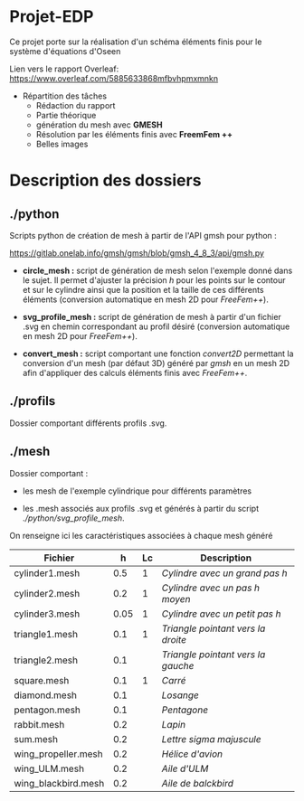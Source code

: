 # Projet-EDP
Ce projet porte sur la réalisation d'un schéma éléments finis pour le système d'équations d'Oseen

Lien vers le rapport Overleaf:
https://www.overleaf.com/5885633868mfbvhpmxmnkn

- Répartition des tâches
    - Rédaction du rapport
    - Partie théorique
    - génération du mesh avec **GMESH**
    - Résolution par les éléments finis avec **FreemFem ++**
    - Belles images

# Description des dossiers

## ./python
Scripts python de création de mesh à partir de l'API gmsh pour python :

https://gitlab.onelab.info/gmsh/gmsh/blob/gmsh_4_8_3/api/gmsh.py

- **circle_mesh :** script de génération de mesh selon l'exemple donné dans le sujet. Il permet d'ajuster la précision *h* pour les points sur le contour et sur le cylindre ainsi que la position et la taille de ces différents éléments (conversion automatique en mesh 2D pour *FreeFem++*).
  
- **svg_profile_mesh :** script de génération de mesh à partir d'un fichier .svg en chemin correspondant au profil désiré (conversion automatique en mesh 2D pour *FreeFem++*).
  
- **convert_mesh :** script comportant une fonction *convert2D* permettant la conversion d'un mesh (par défaut 3D) généré par *gmsh* en un mesh 2D afin d'appliquer des calculs éléments finis avec *FreeFem++*.

## ./profils
Dossier comportant différents profils .svg.

## ./mesh
Dossier comportant :

- les mesh de l'exemple cylindrique pour différents paramètres

- les .mesh associés aux profils .svg et générés à partir du script *./python/svg_profile_mesh*.

On renseigne ici les caractéristiques associées à chaque mesh généré

| Fichier             | h | Lc | Description |
|-------------------|---|----|-------------|
| cylinder1.mesh    | 0.5  |  1  | *Cylindre avec un grand pas h* |
| cylinder2.mesh    | 0.2  |  1  | *Cylindre avec un pas h moyen* |
| cylinder3.mesh    | 0.05 |  1  | *Cylindre avec un petit pas h* |
| triangle1.mesh    | 0.1  |  1  | *Triangle pointant vers la droite* |
| triangle2.mesh    | 0.1  |    | *Triangle pointant vers la gauche* |
| square.mesh       | 0.1  |  1  | *Carré*      |
| diamond.mesh      | 0.1  |    | *Losange*    |
| pentagon.mesh     | 0.1  |    | *Pentagone*  |
| rabbit.mesh       | 0.2  |    | *Lapin*  |
| sum.mesh          | 0.2  |    | *Lettre sigma majuscule*  |
|wing_propeller.mesh| 0.2  |    | *Hélice d'avion*  |
| wing_ULM.mesh     | 0.2  |    | *Aile d'ULM*  |
|wing_blackbird.mesh| 0.2  |    | *Aile de balckbird*  |
